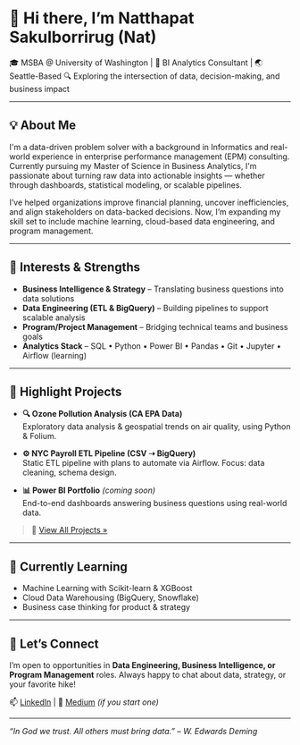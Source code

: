 # 👋 Hi there, I’m Natthapat Sakulborrirug (Nat)

🎓 MSBA @ University of Washington | 💼 BI Analytics Consultant | 🌏 Seattle-Based
🔍 Exploring the intersection of data, decision-making, and business impact

---

## 💡 About Me

I'm a data-driven problem solver with a background in Informatics and real-world experience in enterprise performance management (EPM) consulting. Currently pursuing my Master of Science in Business Analytics, I'm passionate about turning raw data into actionable insights — whether through dashboards, statistical modeling, or scalable pipelines.

I’ve helped organizations improve financial planning, uncover inefficiencies, and align stakeholders on data-backed decisions. Now, I’m expanding my skill set to include machine learning, cloud-based data engineering, and program management.

---

## 🧠 Interests & Strengths
- **Business Intelligence & Strategy** – Translating business questions into data solutions
- **Data Engineering (ETL & BigQuery)** – Building pipelines to support scalable analysis
- **Program/Project Management** – Bridging technical teams and business goals
- **Analytics Stack** – SQL • Python • Power BI • Pandas • Git • Jupyter • Airflow (learning)

---

## 📌 Highlight Projects

- **🔍 Ozone Pollution Analysis (CA EPA Data)**  
  Exploratory data analysis & geospatial trends on air quality, using Python & Folium.

- **⚙️ NYC Payroll ETL Pipeline (CSV ➝ BigQuery)**  
  Static ETL pipeline with plans to automate via Airflow. Focus: data cleaning, schema design.

- **📊 Power BI Portfolio** *(coming soon)*  
  End-to-end dashboards answering business questions using real-world data.

> 🔗 [View All Projects »](https://github.com/natthapatsk?tab=repositories)

---

## 🚀 Currently Learning
- Machine Learning with Scikit-learn & XGBoost
- Cloud Data Warehousing (BigQuery, Snowflake)
- Business case thinking for product & strategy

---

## 🤝 Let’s Connect

I’m open to opportunities in **Data Engineering, Business Intelligence, or Program Management** roles. Always happy to chat about data, strategy, or your favorite hike!

📫 [LinkedIn](https://linkedin.com/in/natthapatsk) | 🧠 [Medium](https://medium.com/@natthapatsk) *(if you start one)*

---

*“In God we trust. All others must bring data.” – W. Edwards Deming*
